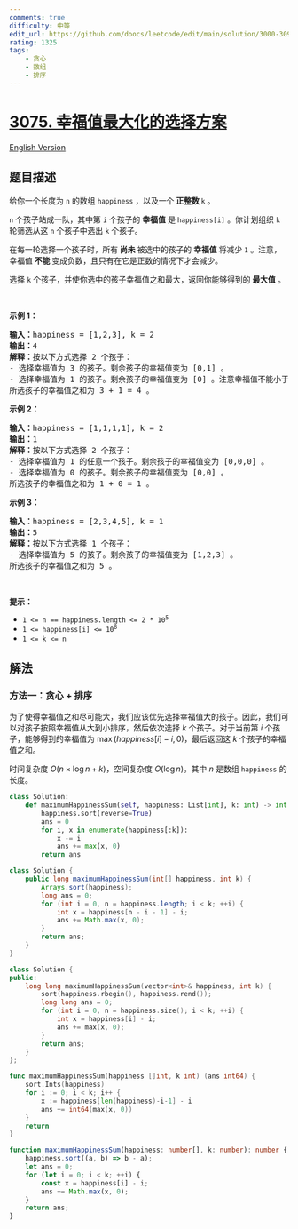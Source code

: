 ```yaml
---
comments: true
difficulty: 中等
edit_url: https://github.com/doocs/leetcode/edit/main/solution/3000-3099/3075.Maximize%20Happiness%20of%20Selected%20Children/README.md
rating: 1325
tags:
    - 贪心
    - 数组
    - 排序
---
```


# [3075. 幸福值最大化的选择方案](https://leetcode.cn/problems/maximize-happiness-of-selected-children)

[English Version](/solution/3000-3099/3075.Maximize%20Happiness%20of%20Selected%20Children/README_EN.md)

## 题目描述

<!-- 这里写题目描述 -->

<p>给你一个长度为 <code>n</code> 的数组 <code>happiness</code> ，以及一个<strong> 正整数 </strong><code>k</code> 。</p>

<p><code>n</code> 个孩子站成一队，其中第 <code>i</code> 个孩子的 <strong>幸福值</strong> 是<strong> </strong><code>happiness[i]</code> 。你计划组织 <code>k</code> 轮筛选从这 <code>n</code> 个孩子中选出 <code>k</code> 个孩子。</p>

<p>在每一轮选择一个孩子时，所有<strong> 尚未 </strong>被选中的孩子的 <strong>幸福值 </strong>将减少 <code>1</code> 。注意，幸福值<strong> 不能 </strong>变成负数，且只有在它是正数的情况下才会减少。</p>

<p>选择 <code>k</code> 个孩子，并使你选中的孩子幸福值之和最大，返回你能够得到的<strong> </strong><strong>最大值</strong> 。</p>

<p>&nbsp;</p>

<p><strong class="example">示例 1：</strong></p>

<pre>
<strong>输入：</strong>happiness = [1,2,3], k = 2
<strong>输出：</strong>4
<strong>解释：</strong>按以下方式选择 2 个孩子：
- 选择幸福值为 3 的孩子。剩余孩子的幸福值变为 [0,1] 。
- 选择幸福值为 1 的孩子。剩余孩子的幸福值变为 [0] 。注意幸福值不能小于 0 。
所选孩子的幸福值之和为 3 + 1 = 4 。
</pre>

<p><strong class="example">示例 2：</strong></p>

<pre>
<strong>输入：</strong>happiness = [1,1,1,1], k = 2
<strong>输出：</strong>1
<strong>解释：</strong>按以下方式选择 2 个孩子：
- 选择幸福值为 1 的任意一个孩子。剩余孩子的幸福值变为 [0,0,0] 。
- 选择幸福值为 0 的孩子。剩余孩子的幸福值变为 [0,0] 。
所选孩子的幸福值之和为 1 + 0 = 1 。
</pre>

<p><strong class="example">示例 3：</strong></p>

<pre>
<strong>输入：</strong>happiness = [2,3,4,5], k = 1
<strong>输出：</strong>5
<strong>解释：</strong>按以下方式选择 1 个孩子：
- 选择幸福值为 5 的孩子。剩余孩子的幸福值变为 [1,2,3] 。
所选孩子的幸福值之和为 5 。
</pre>

<p>&nbsp;</p>

<p><strong>提示：</strong></p>

<ul>
	<li><code>1 &lt;= n == happiness.length &lt;= 2 * 10<sup>5</sup></code></li>
	<li><code>1 &lt;= happiness[i] &lt;= 10<sup>8</sup></code></li>
	<li><code>1 &lt;= k &lt;= n</code></li>
</ul>

## 解法

### 方法一：贪心 + 排序

为了使得幸福值之和尽可能大，我们应该优先选择幸福值大的孩子。因此，我们可以对孩子按照幸福值从大到小排序，然后依次选择 $k$ 个孩子。对于当前第 $i$ 个孩子，能够得到的幸福值为 $\max(happiness[i] - i, 0)$，最后返回这 $k$ 个孩子的幸福值之和。

时间复杂度 $O(n \times \log n + k)$，空间复杂度 $O(\log n)$。其中 $n$ 是数组 `happiness` 的长度。

<!-- tabs:start -->

```python
class Solution:
    def maximumHappinessSum(self, happiness: List[int], k: int) -> int:
        happiness.sort(reverse=True)
        ans = 0
        for i, x in enumerate(happiness[:k]):
            x -= i
            ans += max(x, 0)
        return ans
```

```java
class Solution {
    public long maximumHappinessSum(int[] happiness, int k) {
        Arrays.sort(happiness);
        long ans = 0;
        for (int i = 0, n = happiness.length; i < k; ++i) {
            int x = happiness[n - i - 1] - i;
            ans += Math.max(x, 0);
        }
        return ans;
    }
}
```

```cpp
class Solution {
public:
    long long maximumHappinessSum(vector<int>& happiness, int k) {
        sort(happiness.rbegin(), happiness.rend());
        long long ans = 0;
        for (int i = 0, n = happiness.size(); i < k; ++i) {
            int x = happiness[i] - i;
            ans += max(x, 0);
        }
        return ans;
    }
};
```

```go
func maximumHappinessSum(happiness []int, k int) (ans int64) {
	sort.Ints(happiness)
	for i := 0; i < k; i++ {
		x := happiness[len(happiness)-i-1] - i
		ans += int64(max(x, 0))
	}
	return
}
```

```ts
function maximumHappinessSum(happiness: number[], k: number): number {
    happiness.sort((a, b) => b - a);
    let ans = 0;
    for (let i = 0; i < k; ++i) {
        const x = happiness[i] - i;
        ans += Math.max(x, 0);
    }
    return ans;
}
```

<!-- tabs:end -->

<!-- end -->
